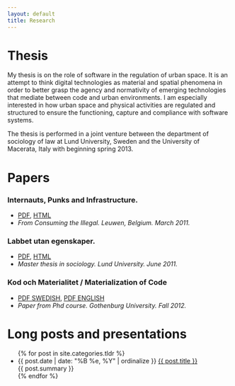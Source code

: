 ```yaml
---
layout: default
title: Research
---
```

# Thesis

My thesis is on the role of software in the regulation of urban space. It is an attempt to think digital technologies as material and spatial phenomena in order to better grasp the agency and normativity of emerging technologies that mediate between code and urban environments. I am especially interested in how urban space and physical activities are regulated and structured to ensure the functioning, capture and compliance with software systems.


The thesis is performed in a joint venture between the department of sociology of law at Lund University, Sweden and the University of Macerata, Italy with beginning spring 2013.

# Papers

### Internauts, Punks and Infrastructure. 

- [PDF](/papers/punks.PDF), [HTML](/2011/10/06/punks/)
- *From Consuming the Illegal. Leuwen, Belgium. March 2011.*

### Labbet utan egenskaper. 

- [PDF](/papers/labbet.pdf), [HTML](/papers/labbet.html)
- *Master thesis in sociology. Lund University. June 2011.*

### Kod och Materialitet / Materialization of Code
- [PDF SWEDISH](/papers/kod_och_materialitet.pdf), [PDF ENGLISH](/papers/materialization_of_code.pdf)
- *Paper from Phd course. Gothenburg University. Fall 2012.*

# Long posts and presentations

<ul class="listing">
    {% for post in site.categories.tldr %}
      <li>
        <span>{{ post.date | date: "%B %e, %Y" | ordinalize  }}</span>
        <a href="{{ post.url }}">{{ post.title }}</a>
    <br>
    <div class="summary">{{ post.summary }}</div>
    </li>
    {% endfor %}
</ul>